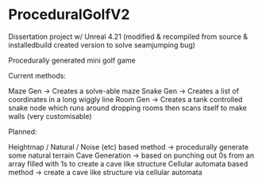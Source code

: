 # ProceduralGolfV2
Dissertation project w/ Unreal 4.21 
(modified & recompiled from source & installedbuild created version to solve seamjumping bug)

Procedurally generated mini golf game

Current methods:

Maze Gen -> Creates a solve-able maze
Snake Gen -> Creates a list of coordinates in a long wiggly line
Room Gen -> Creates a tank controlled snake node which runs around dropping rooms then scans itself to make walls (very customisable)

Planned:

Heightmap / Natural / Noise (etc) based method -> procedurally generate some natural terrain
Cave Generation -> based on punching out 0s from an array filled with 1s to create a cave like structure
Cellular automata based method -> create a cave like structure via cellular automata
